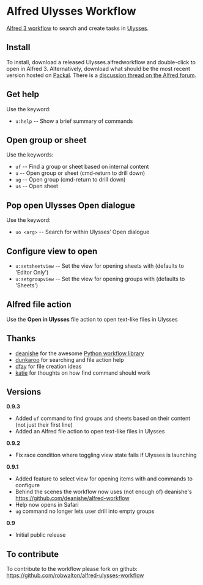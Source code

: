 # Alfred Ulysses Workflow

[Alfred 3 workflow](https://www.alfredapp.com/workflows/) to search and create tasks in [Ulysses](https://ulyssesapp.com).

## Install
To install, download a released Ulysses.alfredworkflow and double-click to open in Alfred 3. Alternatively, download what should be the most recent version hosted on [Packal](http://www.packal.org/workflow/ulysses). There is a [discussion thread on the Alfred forum](http://www.alfredforum.com/topic/9662-ulysses-workflow/).

## Get help
Use the keyword:

- `u:help` -- Show a brief summary of commands

## Open group or sheet
Use the keywords:

- `uf` -- Find a group or sheet based on internal content
- `u` -- Open group or sheet (cmd-return to drill down)
- `ug` -- Open group (cmd-return to drill down)
- `us` -- Open sheet

## Pop open Ulysses Open dialogue

Use the keyword:
- `uo <arg>` -- Search for <arg> within Ulysses’ Open dialogue

## Configure view to open

- `u:setsheetview` -- Set the view for opening sheets with (defaults to 'Editor Only')
- `u:setgroupview` -- Set the view for opening groups with (defaults to 'Sheets')

## Alfred file action

Use the **Open in Ulysses** file action to open text-like files in Ulysses

## Thanks
- [deanishe](https://www.alfredforum.com/profile/5235-deanishe/) for the awesome [Python workflow library](http://www.deanishe.net/alfred-workflow/index.html)
- [dunkaroo](https://www.alfredforum.com/profile/11116-dunkaroo/) for searching and file action help
- [dfay](https://www.alfredforum.com/profile/3468-dfay/) for file creation ideas
- [katie](https://www.alfredforum.com/profile/5999-katie/) for thoughts on how find command should work

## Versions

**0.9.3**
- Added `uf` command to find groups and sheets based on their content (not just their first line)
- Added an Alfred file action to open text-like files in Ulysses

**0.9.2**
- Fix race condition where toggling view state fails if Ulysses is launching

**0.9.1**
- Added feature to select view for opening items with and commands to configure
- Behind the scenes the workflow now uses (not enough of) deanishe's https://github.com/deanishe/alfred-workflow
- Help now opens in Safari
- `ug` command no longer lets user drill into empty groups

**0.9**
- Initial public release




## To contribute
To contribute to the workflow please fork on github: https://github.com/robwalton/alfred-ulysses-workflow

